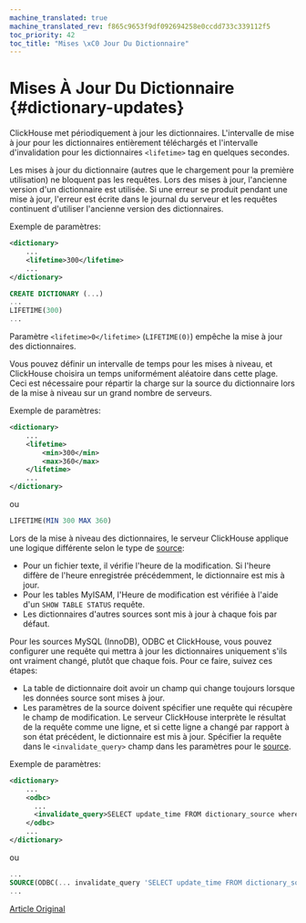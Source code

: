 ```yaml
---
machine_translated: true
machine_translated_rev: f865c9653f9df092694258e0ccdd733c339112f5
toc_priority: 42
toc_title: "Mises \xC0 Jour Du Dictionnaire"
---
```


# Mises À Jour Du Dictionnaire {#dictionary-updates}

ClickHouse met périodiquement à jour les dictionnaires. L'intervalle de mise à jour pour les dictionnaires entièrement téléchargés et l'intervalle d'invalidation pour les dictionnaires `<lifetime>` tag en quelques secondes.

Les mises à jour du dictionnaire (autres que le chargement pour la première utilisation) ne bloquent pas les requêtes. Lors des mises à jour, l'ancienne version d'un dictionnaire est utilisée. Si une erreur se produit pendant une mise à jour, l'erreur est écrite dans le journal du serveur et les requêtes continuent d'utiliser l'ancienne version des dictionnaires.

Exemple de paramètres:

``` xml
<dictionary>
    ...
    <lifetime>300</lifetime>
    ...
</dictionary>
```

``` sql
CREATE DICTIONARY (...)
...
LIFETIME(300)
...
```

Paramètre `<lifetime>0</lifetime>` (`LIFETIME(0)`) empêche la mise à jour des dictionnaires.

Vous pouvez définir un intervalle de temps pour les mises à niveau, et ClickHouse choisira un temps uniformément aléatoire dans cette plage. Ceci est nécessaire pour répartir la charge sur la source du dictionnaire lors de la mise à niveau sur un grand nombre de serveurs.

Exemple de paramètres:

``` xml
<dictionary>
    ...
    <lifetime>
        <min>300</min>
        <max>360</max>
    </lifetime>
    ...
</dictionary>
```

ou

``` sql
LIFETIME(MIN 300 MAX 360)
```

Lors de la mise à niveau des dictionnaires, le serveur ClickHouse applique une logique différente selon le type de [source](external_dicts_dict_sources.md):

-   Pour un fichier texte, il vérifie l'heure de la modification. Si l'heure diffère de l'heure enregistrée précédemment, le dictionnaire est mis à jour.
-   Pour les tables MyISAM, l'Heure de modification est vérifiée à l'aide d'un `SHOW TABLE STATUS` requête.
-   Les dictionnaires d'autres sources sont mis à jour à chaque fois par défaut.

Pour les sources MySQL (InnoDB), ODBC et ClickHouse, vous pouvez configurer une requête qui mettra à jour les dictionnaires uniquement s'ils ont vraiment changé, plutôt que chaque fois. Pour ce faire, suivez ces étapes:

-   La table de dictionnaire doit avoir un champ qui change toujours lorsque les données source sont mises à jour.
-   Les paramètres de la source doivent spécifier une requête qui récupère le champ de modification. Le serveur ClickHouse interprète le résultat de la requête comme une ligne, et si cette ligne a changé par rapport à son état précédent, le dictionnaire est mis à jour. Spécifier la requête dans le `<invalidate_query>` champ dans les paramètres pour le [source](external_dicts_dict_sources.md).

Exemple de paramètres:

``` xml
<dictionary>
    ...
    <odbc>
      ...
      <invalidate_query>SELECT update_time FROM dictionary_source where id = 1</invalidate_query>
    </odbc>
    ...
</dictionary>
```

ou

``` sql
...
SOURCE(ODBC(... invalidate_query 'SELECT update_time FROM dictionary_source where id = 1'))
...
```

[Article Original](https://clickhouse.tech/docs/en/query_language/dicts/external_dicts_dict_lifetime/) <!--hide-->
